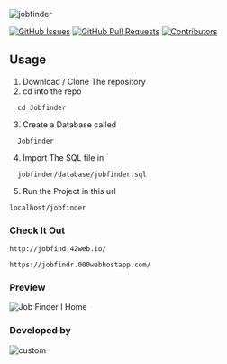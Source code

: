 ![jobfinder](https://github.com/michaelmuthomi/Jobfinder/assets/108736931/daca1b75-00fe-4146-bb28-00904f102435)

[![GitHub Issues](https://img.shields.io/github/issues/michaelmuthomi/Jobfinder?label=Issues)](https://github.com/michaelmuthomi/Jobfinder/issues)
[![GitHub Pull Requests](https://img.shields.io/github/issues-pr/michaelmuthomi/Jobfinder?label=Pull%20Requests)](https://github.com/michaelmuthomi/Jobfinder/pulls)
[![Contributors](https://img.shields.io/github/contributors/michaelmuthomi/Jobfinder)](https://github.com/michaelmuthomi/Jobfinder/graphs/contributors)

## Usage
1. Download / Clone The repository
2. cd into the repo
  ```
    cd Jobfinder
  ```
3. Create a Database called
  ```
    Jobfinder
  ```
4. Import The SQL file in
  ```  
    jobfinder/database/jobfinder.sql
  ```
5. Run the Project in this url
  ```
  localhost/jobfinder
  ```
### Check It Out 
  ```
  http://jobfind.42web.io/
  ```
  ```
  https://jobfindr.000webhostapp.com/
  ```

### Preview
![Job Finder I Home](https://github.com/michaelmuthomi/Jobfinder/assets/108736931/331011ad-b199-4ebf-abae-39ae27c77958)

### Developed by
![custom](https://github.com/michaelmuthomi/Jobfinder/assets/108736931/5d3001c5-4f94-4b39-8729-f31f463c42c7)

